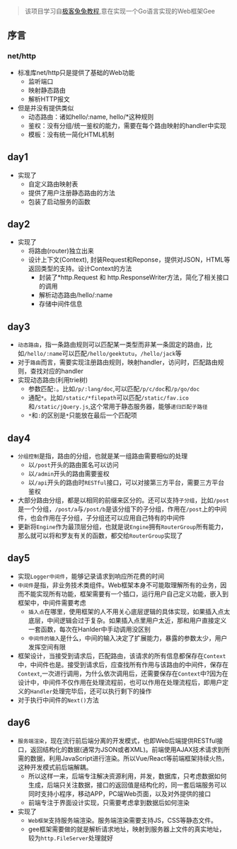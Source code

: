 >该项目学习自[极客兔兔教程](https://geektutu.com/post/gee.html),意在实现一个Go语言实现的Web框架Gee

## 序言
### net/http
- 标准库net/http只是提供了基础的Web功能
    - 监听端口
    - 映射静态路由
    - 解析HTTP报文
- 但是并没有提供类似    
    - 动态路由：诸如hello/:name, hello/*这种规则
    - 鉴权：没有分组/统一鉴权的能力，需要在每个路由映射的handler中实现
    - 模板：没有统一简化HTML机制
## day1
- 实现了
    - 自定义路由映射表
    - 提供了用户注册静态路由的方法
    - 包装了启动服务的函数
## day2
- 实现了
    - 将路由(router)独立出来
    - 设计上下文(Context), 封装Request和Reponse，提供对JSON，HTML等返回类型的支持。设计Context的方法
        - 封装了*http.Request 和 http.ResponseWriter方法，简化了相关接口的调用
        - 解析动态路由/hello/:name
        - 存储中间件信息
## day3
- `动态路由`，指一条路由规则可以匹配某一类型而非某一条固定的路由，比如`/hello/:name`可以匹配`/hello/geektutu`，`/hello/jack`等
- 对于`路由`而言，需要实现注册路由规则，映射handler，访问时，匹配路由规则，查找对应的handler
- 实现动态路由(利用trie树)
    - 参数匹配`:`。比如`/p/:lang/doc`,可以匹配`/p/c/doc`和`/p/go/doc`
    - 通配`*`。比如`/static/*filepath`可以匹配`/static/fav.ico`和`/static/jQuery.js`,这个常用于静态服务器，能够`递归匹配子路径`
    - `*`和`:`的区别是`*`只能放在最后一个匹配项
## day4
- `分组控制`是指，路由的分组，也就是某一组路由需要相似的处理
    - 以`/post`开头的路由匿名可以访问
    - 以`/admin`开头的路由需要鉴权
    - 以`/api`开头的路由时`RESTful`接口，可以对接第三方平台，需要三方平台鉴权
- 大部分路由分组，都是以相同的前缀来区分的。还可以支持`子分组`，比如`/post`是一个分组，`/post/a`与`/post/b`是该分组下的子分组，作用在`/post`上的中间件，也会作用在子分组，子分组还可以应用自己特有的中间件
- 更新将`Engine`作为最顶层分组，也就是说`Engine`拥有`RouterGroup`所有能力，那么就可以将和罗友有关的函数，都交给`RouterGroup`实现了
## day5 
- 实现`Logger中间件`，能够记录请求到响应所花费的时间
- `中间件`是指，非业务技术类组件。Web框架本身不可能取理解所有的业务，因而不能实现所有功能，框架需要有一个插口，运行用户自己定义功能，嵌入到框架中，中间件需要考虑
    - `插入点`在哪里，使用框架的人不用关心底层逻辑的具体实现，如果插入点太底层，中间逻辑会过于复杂。如果插入点里用户太近，那和用户直接定义一套函数，每次在Hanlder中手动调用没区别
    - `中间件的输入`是什么，中间的输入决定了扩展能力，暴露的参数太少，用户发挥空间有限
- 框架设计，当接受到请求后，匹配路由，该请求的所有信息都保存在`Context`中，中间件也是。接受到请求后，应查找所有作用与该路由的中间件，保存在`Context`,一次进行调用，为什么依次调用后，还需要保存在`Context`中?因为在设计中，中间件不仅作用在处理流程前，也可以作用在处理流程后，即用户定义的`Handler`处理完毕后，还可以执行剩下的操作
- 对于执行中间件的`Next()`方法
## day6
- `服务端渲染`，现在流行前后端分离的开发模式，也即Web后端提供RESTful接口，返回结构化的数据(通常为JSON或者XML)。前端使用AJAX技术请求到所需的数据，利用JavaScript进行渲染。所以Vue/React等前端框架持续火热，这种开发模式前后端解耦。
    - 所以这样一来，后端专注解决资源利用，并发，数据库，只考虑数据如何生成，后端只关注数据，接口的返回值是结构化的，同一套后端服务可以同时支持小程序，移动APP，PC端Web页面，以及对外提供的接口
    - 前端专注于界面设计实现，只需要考虑拿到数据后如何渲染
- 实现了
    - `Web框架`支持服务端渲染。服务端渲染需要支持JS，CSS等静态文件。
    - gee框架需要做的就是解析请求地址，映射到服务器上文件的真实地址，较为`http.FileServer`处理就好